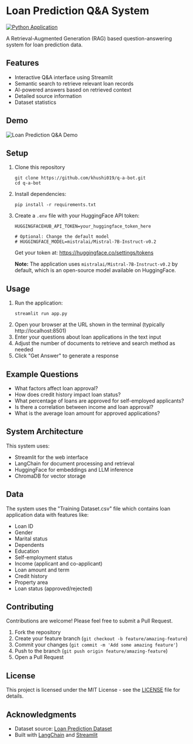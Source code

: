 # Loan Prediction Q&A System

[![Python Application](https://github.com/khushi019/q-a-bot/actions/workflows/python-app.yml/badge.svg)](https://github.com/khushi019/q-a-bot/actions/workflows/python-app.yml)

A Retrieval-Augmented Generation (RAG) based question-answering system for loan prediction data.

## Features

- Interactive Q&A interface using Streamlit
- Semantic search to retrieve relevant loan records
- AI-powered answers based on retrieved context
- Detailed source information
- Dataset statistics

## Demo

![Loan Prediction Q&A Demo](https://via.placeholder.com/800x450.png?text=Loan+Prediction+Q%26A+Demo)

## Setup

1. Clone this repository
   ```
   git clone https://github.com/khushi019/q-a-bot.git
   cd q-a-bot
   ```

2. Install dependencies:
   ```
   pip install -r requirements.txt
   ```

3. Create a `.env` file with your HuggingFace API token:
   ```
   HUGGINGFACEHUB_API_TOKEN=your_huggingface_token_here
   
   # Optional: Change the default model
   # HUGGINGFACE_MODEL=mistralai/Mistral-7B-Instruct-v0.2
   ```
   Get your token at: https://huggingface.co/settings/tokens
   
   **Note:** The application uses `mistralai/Mistral-7B-Instruct-v0.2` by default, which is an open-source model available on HuggingFace.

## Usage

1. Run the application:
   ```
   streamlit run app.py
   ```
2. Open your browser at the URL shown in the terminal (typically http://localhost:8501)
3. Enter your questions about loan applications in the text input
4. Adjust the number of documents to retrieve and search method as needed
5. Click "Get Answer" to generate a response

## Example Questions

- What factors affect loan approval?
- How does credit history impact loan status?
- What percentage of loans are approved for self-employed applicants?
- Is there a correlation between income and loan approval?
- What is the average loan amount for approved applications?

## System Architecture

This system uses:
- Streamlit for the web interface
- LangChain for document processing and retrieval
- HuggingFace for embeddings and LLM inference
- ChromaDB for vector storage

## Data

The system uses the "Training Dataset.csv" file which contains loan application data with features like:
- Loan ID
- Gender
- Marital status
- Dependents
- Education
- Self-employment status
- Income (applicant and co-applicant)
- Loan amount and term
- Credit history
- Property area
- Loan status (approved/rejected)

## Contributing

Contributions are welcome! Please feel free to submit a Pull Request.

1. Fork the repository
2. Create your feature branch (`git checkout -b feature/amazing-feature`)
3. Commit your changes (`git commit -m 'Add some amazing feature'`)
4. Push to the branch (`git push origin feature/amazing-feature`)
5. Open a Pull Request

## License

This project is licensed under the MIT License - see the [LICENSE](LICENSE) file for details.

## Acknowledgments

- Dataset source: [Loan Prediction Dataset](https://www.kaggle.com/datasets/altruistdelhite04/loan-prediction-problem-dataset)
- Built with [LangChain](https://github.com/langchain-ai/langchain) and [Streamlit](https://streamlit.io/)